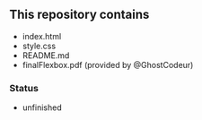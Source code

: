 ## This repository contains
* index.html
* style.css
* README.md
* finalFlexbox.pdf (provided by @GhostCodeur)
### Status
* unfinished
